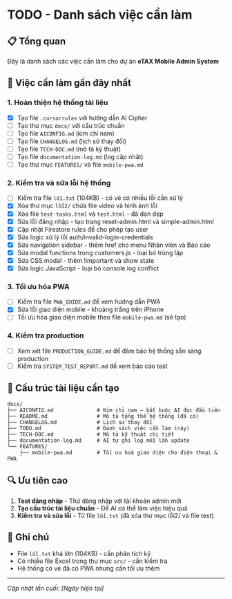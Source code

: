 # TODO - Danh sách việc cần làm

## 📋 Tổng quan
Đây là danh sách các việc cần làm cho dự án **eTAX Mobile Admin System**

## 🚀 Việc cần làm gần đây nhất

### 1. Hoàn thiện hệ thống tài liệu
- [x] Tạo file `.cursorrules` với hướng dẫn AI Cipher
- [ ] Tạo thư mục `docs/` với cấu trúc chuẩn
- [ ] Tạo file `AICONFIG.md` (kim chỉ nam)
- [ ] Tạo file `CHANGELOG.md` (lịch sử thay đổi)
- [ ] Tạo file `TECH-DOC.md` (mô tả kỹ thuật)
- [ ] Tạo file `documentation-log.md` (log cập nhật)
- [ ] Tạo thư mục `FEATURES/` và file `mobile-pwa.md`

### 2. Kiểm tra và sửa lỗi hệ thống
- [ ] Kiểm tra file `lỗi.txt` (104KB) - có vẻ có nhiều lỗi cần xử lý
- [x] Xóa thư mục `lỗi2/` chứa file video và hình ảnh lỗi
- [x] Xóa file `test-tasks.html` và `test.html` - đã dọn dẹp
- [x] Sửa lỗi đăng nhập - tạo trang reset-admin.html và simple-admin.html
- [x] Cập nhật Firestore rules để cho phép tạo user
- [x] Sửa logic xử lý lỗi auth/invalid-login-credentials
- [x] Sửa navigation sidebar - thêm href cho menu Nhân viên và Báo cáo
- [x] Sửa modal functions trong customers.js - loại bỏ trùng lặp
- [x] Sửa CSS modal - thêm !important và show state
- [x] Sửa logic JavaScript - loại bỏ console.log conflict

### 3. Tối ưu hóa PWA
- [ ] Kiểm tra file `PWA_GUIDE.md` để xem hướng dẫn PWA
- [x] Sửa lỗi giao diện mobile - khoảng trắng trên iPhone
- [ ] Tối ưu hóa giao diện mobile theo file `mobile-pwa.md` (sẽ tạo)

### 4. Kiểm tra production
- [ ] Xem xét file `PRODUCTION_GUIDE.md` để đảm bảo hệ thống sẵn sàng production
- [ ] Kiểm tra `SYSTEM_TEST_REPORT.md` để xem báo cáo test

## 📁 Cấu trúc tài liệu cần tạo

```
docs/
├── AICONFIG.md              # Kim chỉ nam – bắt buộc AI đọc đầu tiên
├── README.md                # Mô tả tổng thể hệ thống (đã có)
├── CHANGELOG.md             # Lịch sử thay đổi
├── TODO.md                  # Danh sách việc cần làm (này)
├── TECH-DOC.md              # Mô tả kỹ thuật chi tiết
├── documentation-log.md     # AI tự ghi log mỗi lần update
└── FEATURES/
    ├── mobile-pwa.md        # Tối ưu hoá giao diện cho điện thoại & PWA
```

## 🔍 Ưu tiên cao
1. **Test đăng nhập** - Thử đăng nhập với tài khoản admin mới
2. **Tạo cấu trúc tài liệu chuẩn** - Để AI có thể làm việc hiệu quả
3. **Kiểm tra và sửa lỗi** - Từ file `lỗi.txt` (đã xóa thư mục lỗi2/ và file test)

## 📝 Ghi chú
- File `lỗi.txt` khá lớn (104KB) - cần phân tích kỹ
- Có nhiều file Excel trong thư mục `src/` - cần kiểm tra
- Hệ thống có vẻ đã có PWA nhưng cần tối ưu thêm

---
*Cập nhật lần cuối: [Ngày hiện tại]* 